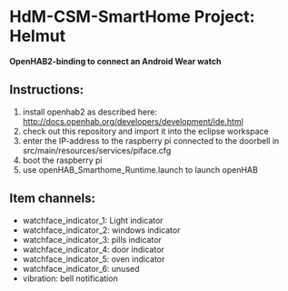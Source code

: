 HdM-CSM-SmartHome Project: Helmut
=================================

**OpenHAB2-binding to connect an Android Wear watch**

Instructions:
-------------

1.  install openhab2 as described here: http://docs.openhab.org/developers/development/ide.html
2.  check out this repository and import it into the eclipse workspace
3.  enter the IP-address to the raspberry pi connected to the doorbell in src/main/resources/services/piface.cfg
4.  boot the raspberry pi
5.  use openHAB_Smarthome_Runtime.launch to launch openHAB


Item channels:
--------------

*   watchface_indicator_1: Light indicator
*   watchface_indicator_2: windows indicator
*   watchface_indicator_3: pills indicator
*   watchface_indicator_4: door indicator
*   watchface_indicator_5: oven indicator
*   watchface_indicator_6: unused
*   vibration: bell notification
